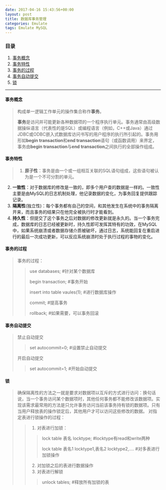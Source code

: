 ```yaml
---
date: 2017-04-16 15:43:56+00:00
layout: post
title: 数据库事务管理
categories: Emulate
tags: Emulate MySQL
---
```


### 目录

1. [事务概念](#item1)
2. [事务特性](#item2)
3. [事务的过程](#item3)
3. [事务自动提交](#item4)
4. [锁](#item5)

---
#### <span id="item1">事务概念</span>
> 构成单一逻辑工作单元的操作集合称作**事务**。
> 
> **事务**是访问并可能更新各种数据项的一个程序执行单元。事务通常由高级数据操纵语言（代表性的是SQL）或编程语言（例如，C++或Java）通过JDBC或ODBC嵌入式数据库访问书写的用户程序的执行所引起的。事务用形如**begin transaction**和**end transaction**语句（或函数调用）来界定，事务由**begin transaction**与**end transaction**之间执行的全部操作组成。


#### <span id="item2">事务特性</span>
> 1. **原子性**：事务是由一个或一组相互关联的SQL语句组成，这些语句被认为是一个不可分割的单元。
2. **一致性**：对于数据库的修改是一致的，即多个用户查的数据是一样的。一致性主要是由MySQL的日志机制处理，他记录数据的变化，为事务回复提供跟踪记录。
3. **隔离性**(独立性)：每个事务都有自己的空间，和其他发生在系统中的事务隔离开来，而且事务的结果只在他完全被执行时才能看到。
4. **持久性**：但提交了这个事务之后对数据的修改更新就是永久的。当一个事务完成，数据库的日志已经被更新时，持久性即可发挥其特有的功效，在MySQL中，如果系统崩溃或者数据存储介质被破坏，通过日志，系统能回复在重启进行的最后一次成功更新，可以反应系统崩溃时处于执行过程的事物的变化。
> 

#### <span id="item3">事务的过程</span>
> 事务的过程：
>> use databases;	#针对某个数据库
>> 
>> begin transaction;	#事务开始
>> 
>> insert into table vaules(1);	#进行数据库操作
>> 
>> commit;		#提高事务
>>
>> rollback;		#如果需要，可以事务回滚

#### <span id="item4">事务自动提交</span>
> 禁止自动提交
>> set autocommit=0;	#设置禁止自动提交
> 
> 开启自动提交
>> set autocommit=1;	#开始自动提交

#### <span id="item5">锁</span>
> 确保隔离性的方法之一就是要求对数据项以互斥的方式进行访问：换句话说，当一个事务访问某个数据项时，其他任何事务都不能修改该数据项。实现该需求最常用的方法是只允许事务访问当前该事务持有锁的数据项。只有当用户释放表的操作锁定后，其他用户才可以访问这些修改的数据。
> 对指定表进行锁操作的过程：
>> 1. 对表进行加锁：
>>> lock table 表名 locktype;	#locktype有read和write两种
>>>
>>> lock table 表名1 locktype1,表名2 locktype2,.... 	#对多表进行加锁操作
>> 2. 对加锁之后的表进行数据操作
>> 3. 对表进行解锁
>>> unlock tables; 	#释放所有加锁的表